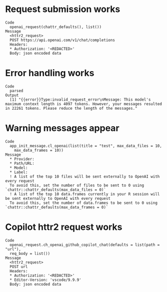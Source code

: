 # Request submission works

    Code
      openai_request(chattr_defaults(), list())
    Message
      <httr2_request>
      POST https://api.openai.com/v1/chat/completions
      Headers:
      * Authorization: '<REDACTED>'
      Body: json encoded data

# Error handling works

    Code
      parsed
    Output
      [1] "{{error}}Type:invalid_request_error\nMessage: This model's maximum context length is 4097 tokens. However, your messages resulted in 22261 tokens. Please reduce the length of the messages."

# Warning messages appear

    Code
      app_init_message.cl_openai(list(title = "test", max_data_files = 10,
        max_data_frames = 10))
    Message
      * Provider:
      * Path/URL:
      * Model:
      * Label:
      ! A list of the top 10 files will be sent externally to OpenAI with every request
      To avoid this, set the number of files to be sent to 0 using `chattr::chattr_defaults(max_data_files = 0)`
      ! A list of the top 10 data.frames currently in your R session will be sent externally to OpenAI with every request
      To avoid this, set the number of data.frames to be sent to 0 using `chattr::chattr_defaults(max_data_frames = 0)`

# Copilot httr2 request works

    Code
      openai_request.ch_openai_github_copilot_chat(defaults = list(path = "url"),
      req_body = list())
    Message
      <httr2_request>
      POST url
      Headers:
      * Authorization: '<REDACTED>'
      * Editor-Version: 'vscode/9.9.9'
      Body: json encoded data


